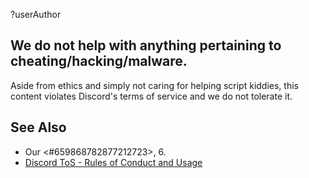 ?userAuthor

## We do not help with anything pertaining to cheating/hacking/malware.  
Aside from ethics and simply not caring for helping script kiddies, this content violates Discord's terms of service and we do not tolerate it.

## See Also
- Our <#659868782877212723>, 6.
- [Discord ToS - Rules of Conduct and Usage](https://discord.com/terms)